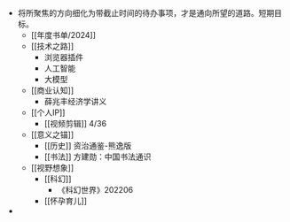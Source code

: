 - 将所聚焦的方向细化为带截止时间的待办事项，才是通向所望的道路。短期目标。
	- [[年度书单/2024]]
	- [[技术之路]]
		- 浏览器插件
		- 人工智能
		- 大模型
	- [[商业认知]]
		- 薛兆丰经济学讲义
	- [[个人IP]]
		- [[视频剪辑]] 4/36
	- [[意义之锚]]
		- [[历史]] 资治通鉴-熊逸版
		- [[书法]] 方建勋：中国书法通识
	- [[视野想象]]
		- [[科幻]]
			- 《科幻世界》202206
		- [[怀孕育儿]]
-